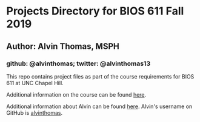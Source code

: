 # Projects Directory for BIOS 611 Fall 2019
## Author: Alvin Thomas, MSPH
### github: @alvinthomas; twitter: @alvinthomas13

This repo contains project files as part of the course requirements for BIOS 611 at UNC Chapel Hill.

Additional information on the course can be found [here](https://biodatascience.github.io/datasci611/).

Additional information about Alvin can be found [here](https://alvingthomas.com). Alvin's username on GitHub is [alvinthomas](https://github.com/alvinthomas).

